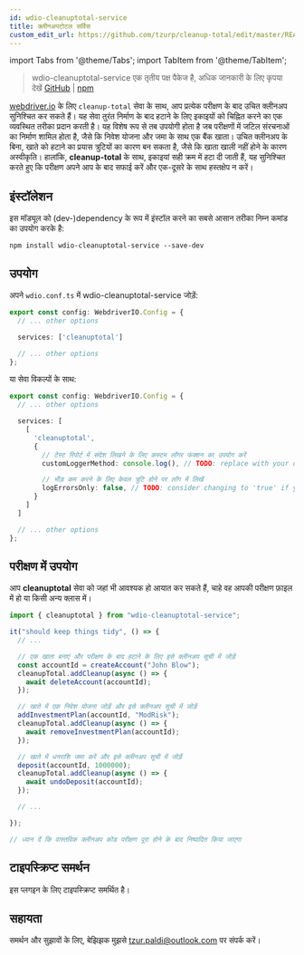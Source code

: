 ```yaml
---
id: wdio-cleanuptotal-service
title: क्लीनअपटोटल सर्विस
custom_edit_url: https://github.com/tzurp/cleanup-total/edit/master/README.md
---
```


import Tabs from '@theme/Tabs';
import TabItem from '@theme/TabItem';

> wdio-cleanuptotal-service एक तृतीय पक्ष पैकेज है, अधिक जानकारी के लिए कृपया देखें [GitHub](https://github.com/tzurp/cleanup-total) | [npm](https://www.npmjs.com/package/wdio-cleanuptotal-service)

[webdriver.io](https://webdriver.io/) के लिए `cleanup-total` सेवा के साथ, आप प्रत्येक परीक्षण के बाद उचित क्लीनअप सुनिश्चित कर सकते हैं। यह सेवा तुरंत निर्माण के बाद हटाने के लिए इकाइयों को चिह्नित करने का एक व्यवस्थित तरीका प्रदान करती है। यह विशेष रूप से तब उपयोगी होता है जब परीक्षणों में जटिल संरचनाओं का निर्माण शामिल होता है, जैसे कि निवेश योजना और जमा के साथ एक बैंक खाता। उचित क्लीनअप के बिना, खाते को हटाने का प्रयास त्रुटियों का कारण बन सकता है, जैसे कि खाता खाली नहीं होने के कारण अस्वीकृति। हालांकि, __cleanup-total__ के साथ, इकाइयां सही क्रम में हटा दी जाती हैं, यह सुनिश्चित करते हुए कि परीक्षण अपने आप के बाद सफाई करें और एक-दूसरे के साथ हस्तक्षेप न करें।

## इंस्टॉलेशन
इस मॉड्यूल को (dev-)dependency के रूप में इंस्टॉल करने का सबसे आसान तरीका निम्न कमांड का उपयोग करके है:

```
npm install wdio-cleanuptotal-service --save-dev
```

## उपयोग

अपने `wdio.conf.ts` में wdio-cleanuptotal-service जोड़ें:

```typescript
export const config: WebdriverIO.Config = {
  // ... other options

  services: ['cleanuptotal']

  // ... other options
};
```

या सेवा विकल्पों के साथ:

```typescript
export const config: WebdriverIO.Config = {
  // ... other options

  services: [
    [
      'cleanuptotal',
      {
        // टेस्ट रिपोर्ट में संदेश लिखने के लिए कस्टम लॉगर फंक्शन का उपयोग करें
        customLoggerMethod: console.log(), // TODO: replace with your own logger function if needed

        // भीड़ कम करने के लिए केवल त्रुटि होने पर लॉग में लिखें
        logErrorsOnly: false, // TODO: consider changing to 'true' if you have too many messages in the report
      }
    ]
  ]

  // ... other options
};
```

## परीक्षण में उपयोग

आप __cleanuptotal__ सेवा को जहां भी आवश्यक हो आयात कर सकते हैं, चाहे वह आपकी परीक्षण फ़ाइल में हो या किसी अन्य क्लास में।

```typescript
import { cleanuptotal } from "wdio-cleanuptotal-service";

it("should keep things tidy", () => {
  // ...

  // एक खाता बनाएं और परीक्षण के बाद हटाने के लिए इसे क्लीनअप सूची में जोड़ें
  const accountId = createAccount("John Blow");
  cleanupTotal.addCleanup(async () => {
    await deleteAccount(accountId);
  });

  // खाते में एक निवेश योजना जोड़ें और इसे क्लीनअप सूची में जोड़ें
  addInvestmentPlan(accountId, "ModRisk");
  cleanupTotal.addCleanup(async () => {
    await removeInvestmentPlan(accountId);
  });

  // खाते में धनराशि जमा करें और इसे क्लीनअप सूची में जोड़ें
  deposit(accountId, 1000000);
  cleanupTotal.addCleanup(async () => {
    await undoDeposit(accountId);
  });

  // ...

});

// ध्यान दें कि वास्तविक क्लीनअप कोड परीक्षण पूरा होने के बाद निष्पादित किया जाएगा
```

## टाइपस्क्रिप्ट समर्थन

इस प्लगइन के लिए टाइपस्क्रिप्ट समर्थित है।

## सहायता

समर्थन और सुझावों के लिए, बेझिझक मुझसे [tzur.paldi@outlook.com](https://github.com/tzurp/cleanup-total/blob/master/mailto:tzur.paldi@outlook.com) पर संपर्क करें।